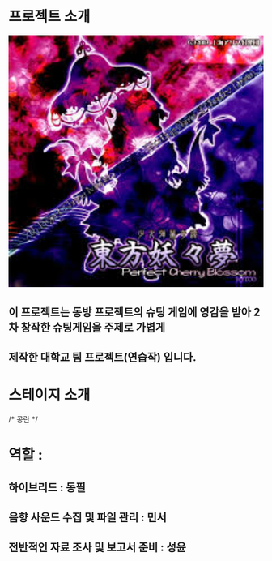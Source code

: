 # 프로젝트 소개

<img src="킹갓쭈대4조팀플/readme.jpg" alt="이미지 설명" width="600">

## 이 프로젝트는 동방 프로젝트의 슈팅 게임에 영감을 받아 2차 창작한 슈팅게임을 주제로 가볍게
## 제작한 대학교 팀 프로젝트(연습작) 입니다.


# 스테이지 소개

/*
공란
*/

# 역할 :
## 하이브리드 : 동필
## 음향 사운드 수집 및 파일 관리 : 민서
## 전반적인 자료 조사 및 보고서 준비 : 성윤
